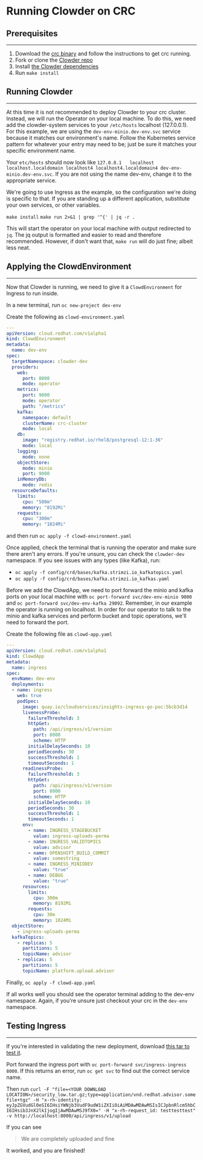 # Running Clowder on CRC 

## Prerequisites
-----------------
1. Download the [crc binary](https://developers.redhat.com/products/codeready-containers/overview) and follow the instructions to get crc running.
2. Fork or clone the [Clowder repo](https://github.com/RedHatInsights/clowder)
3. Install [the Clowder dependencies](https://github.com/RedHatInsights/clowder#dependencies)
4. Run `make install`


## Running Clowder
-------------------
At this time it is not recommended to deploy Clowder to your crc cluster. Instead, we will run the Operator on your local machine. To do this, we need add the clowder-system services to your `/etc/hosts` localhost (127.0.0.1). For this example, we are using the `dev-env-minio.dev-env.svc` service because it matches our environment's name. Follow the Kubernetes service pattern for whatever your entry may need to be; just be sure it matches your specific environment name. 

Your `etc/hosts` should now look like `127.0.0.1   localhost localhost.localdomain localhost4 localhost4.localdomain4 dev-env-minio.dev-env.svc`. If you are not using the name dev-env, change it to the appropriate service.

We're going to use Ingress as the example, so the configuration we're doing is specific to that. If you are standing up a different application, substitute your own services, or other variables. 

`make install`
`make run 2>&1 | grep '^{' | jq -r .`

This will start the operator on your local machine with output redirected to `jq`. The jq output is formatted and easier to read and therefore recommended. However, if don't want that, `make run` will do just fine; albeit less neat. 

## Applying the ClowdEnvironment
---------------------------------
Now that Clowder is running, we need to give it a `ClowdEnvironment` for Ingress to run inside. 

In a new terminal, run `oc new-project dev-env`

Create the following as `clowd-environment.yaml`

``` yaml
---
apiVersion: cloud.redhat.com/v1alpha1
kind: ClowdEnvironment
metadata:
  name: dev-env
spec:
  targetNamespace: clowder-dev
  providers:
    web:
      port: 8000
      mode: operator
    metrics:
      port: 9000
      mode: operator
      path: "/metrics"
    kafka:
      namespace: default
      clusterName: crc-cluster
      mode: local
    db:
      image: "registry.redhat.io/rhel8/postgresql-12:1-36"
      mode: local
    logging:
      mode: none
    objectStore:
      mode: minio
      port: 9000
    inMemoryDb:
      mode: redis
  resourceDefaults:
    limits: 
      cpu: "500m"
      memory: "8192Mi"
    requests:
      cpu: "300m"
      memory: "1024Mi"

```

and then run `oc apply -f clowd-environment.yaml`

Once applied, check the terminal that is running the operator and make sure there aren't any errors. If you're unsure, you can check the `clowder-dev` namespace. If you see issues with any types (like Kafka), run:
* `oc apply -f config/crd/bases/kafka.strimzi.io_kafkatopics.yaml`
* `oc apply -f config/crd/bases/kafka.strimzi.io_kafkas.yaml`

Before we add the ClowdApp, we need to port forward the minio and kafka ports on your local machine with `oc port-forward svc/dev-env-minio 9000` and `oc port-forward svc/dev-env-kafka 29092`. Remember, in our example the operator is running on localhost. In order for our operator to talk to the minio and kafka services and perform bucket and topic operations, we'll need to forward the port. 

Create the following file as `clowd-app.yaml` 


``` yaml
---
apiVersion: cloud.redhat.com/v1alpha1
kind: ClowdApp
metadata:
  name: ingress
spec:
  envName: dev-env 
  deployments:
  - name: ingress
    web: true
    podSpec:
      image: quay.io/cloudservices/insights-ingress-go-poc:5bcb3d14
      livenessProbe:
        failureThreshold: 3
        httpGet:
          path: /api/ingress/v1/version
          port: 8000
          scheme: HTTP
        initialDelaySeconds: 10
        periodSeconds: 30
        successThreshold: 1
        timeoutSeconds: 1
      readinessProbe:
        failureThreshold: 3
        httpGet:
          path: /api/ingress/v1/version
          port: 8000
          scheme: HTTP
        initialDelaySeconds: 10
        periodSeconds: 30
        successThreshold: 1
        timeoutSeconds: 1
      env:
        - name: INGRESS_STAGEBUCKET
          value: ingress-uploads-perma
        - name: INGRESS_VALIDTOPICS
          value: advisor
        - name: OPENSHIFT_BUILD_COMMIT
          value: somestring
        - name: INGRESS_MINIODEV
          value: "true"
        - name: DEBUG
          value: "true"
      resources:
        limits:
          cpu: 300m
          memory: 8192Mi
        requests:
          cpu: 30m
          memory: 1024Mi
  objectStore:
    - ingress-uploads-perma
  kafkaTopics:
    - replicas: 5
      partitions: 5
      topicName: advisor
    - replicas: 5
      partitions: 5
      topicName: platform.upload.advisor

```

Finally, `oc apply -f clowd-app.yaml`

If all works well you should see the operator terminal adding to the dev-env namespace. Again, if you're unsure just checkout your crc in the `dev-env` namespace. 

## Testing Ingress
-------------------

If you're interested in validating the new deployment, download [this tar to test it](https://gitlab.cee.redhat.com/insights-qe/iqe-core/-/blob/master/iqe/data/advisor_archives/security_low.tar.gz). 

Port forward the ingress port with `oc port-forward svc/ingress-ingress 8000`. If this returns an
error, run `oc get svc` to find out the correct service name. 

Then run `curl -F "file=<YOUR DOWNLOAD LOCATION>/security_low.tar.gz;type=application/vnd.redhat.advisor.somefile+tgz" -H "x-rh-identity: eyJpZGVudGl0eSI6IHsiYWNjb3VudF9udW1iZXIiOiAiMDAwMDAwMSIsICJpbnRlcm5hbCI6IHsib3JnX2lkIjogIjAwMDAwMSJ9fX0=" -H "x-rh-request_id: testtesttest" -v http://localhost:8000/api/ingress/v1/upload`

If you can see 
> We are completely uploaded and fine

It worked, and you are finished!
